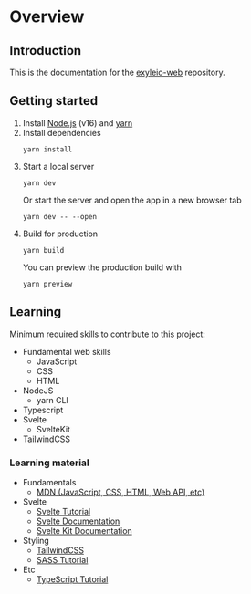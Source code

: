 # Overview

## Introduction

This is the documentation for the
[exyleio-web](https://github.com/exyleio/exyleio-web)
repository.

## Getting started

1. Install [Node.js](https://nodejs.org) (v16) and [yarn](https://yarnpkg.com)
2. Install dependencies
   ```
   yarn install
   ```
3. Start a local server
   ```
   yarn dev
   ```
   Or start the server and open the app in a new browser tab
   ```
   yarn dev -- --open
   ```
4. Build for production
   ```
   yarn build
   ```
   You can preview the production build with
   ```
   yarn preview
   ```

## Learning

Minimum required skills to contribute to this project:

- Fundamental web skills
  - JavaScript
  - CSS
  - HTML
- NodeJS
  - yarn CLI
- Typescript
- Svelte
  - SvelteKit
- TailwindCSS

### Learning material

- Fundamentals
  - [MDN (JavaScript, CSS, HTML, Web API, etc)](https://developer.mozilla.org/docs/Web)
- Svelte
  - [Svelte Tutorial](https://svelte.dev/tutorial)
  - [Svelte Documentation](https://svelte.dev/docs)
  - [Svelte Kit Documentation](https://kit.svelte.dev/docs)
- Styling
  - [TailwindCSS](https://tailwindcss.com/docs)
  - [SASS Tutorial](https://sass-lang.com/guide)
- Etc
  - [TypeScript Tutorial](https://www.typescripttutorial.net)
